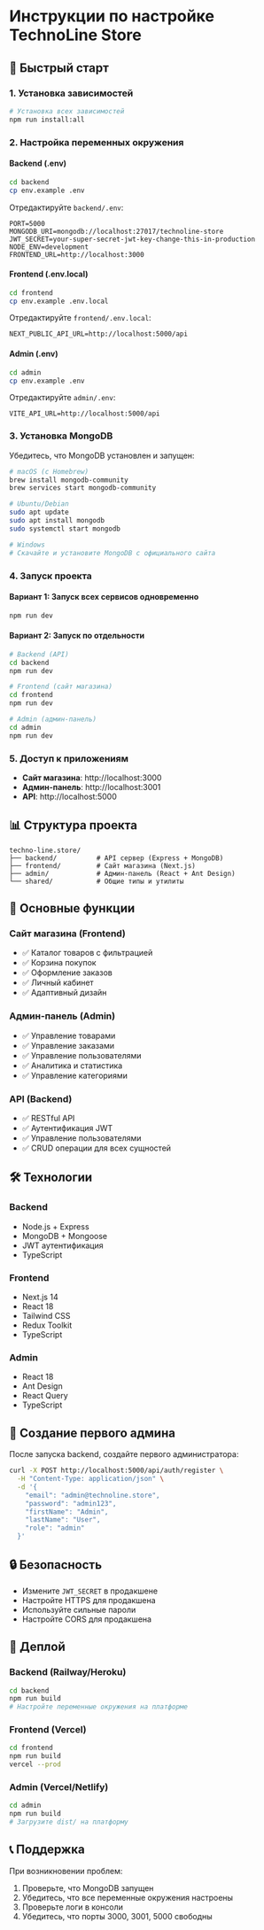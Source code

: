 # Инструкции по настройке TechnoLine Store

## 🚀 Быстрый старт

### 1. Установка зависимостей

```bash
# Установка всех зависимостей
npm run install:all
```

### 2. Настройка переменных окружения

#### Backend (.env)
```bash
cd backend
cp env.example .env
```

Отредактируйте `backend/.env`:
```env
PORT=5000
MONGODB_URI=mongodb://localhost:27017/technoline-store
JWT_SECRET=your-super-secret-jwt-key-change-this-in-production
NODE_ENV=development
FRONTEND_URL=http://localhost:3000
```

#### Frontend (.env.local)
```bash
cd frontend
cp env.example .env.local
```

Отредактируйте `frontend/.env.local`:
```env
NEXT_PUBLIC_API_URL=http://localhost:5000/api
```

#### Admin (.env)
```bash
cd admin
cp env.example .env
```

Отредактируйте `admin/.env`:
```env
VITE_API_URL=http://localhost:5000/api
```

### 3. Установка MongoDB

Убедитесь, что MongoDB установлен и запущен:

```bash
# macOS (с Homebrew)
brew install mongodb-community
brew services start mongodb-community

# Ubuntu/Debian
sudo apt update
sudo apt install mongodb
sudo systemctl start mongodb

# Windows
# Скачайте и установите MongoDB с официального сайта
```

### 4. Запуск проекта

#### Вариант 1: Запуск всех сервисов одновременно
```bash
npm run dev
```

#### Вариант 2: Запуск по отдельности

```bash
# Backend (API)
cd backend
npm run dev

# Frontend (сайт магазина)
cd frontend
npm run dev

# Admin (админ-панель)
cd admin
npm run dev
```

### 5. Доступ к приложениям

- **Сайт магазина**: http://localhost:3000
- **Админ-панель**: http://localhost:3001
- **API**: http://localhost:5000

## 📊 Структура проекта

```
techno-line.store/
├── backend/          # API сервер (Express + MongoDB)
├── frontend/         # Сайт магазина (Next.js)
├── admin/            # Админ-панель (React + Ant Design)
└── shared/           # Общие типы и утилиты
```

## 🔧 Основные функции

### Сайт магазина (Frontend)
- ✅ Каталог товаров с фильтрацией
- ✅ Корзина покупок
- ✅ Оформление заказов
- ✅ Личный кабинет
- ✅ Адаптивный дизайн

### Админ-панель (Admin)
- ✅ Управление товарами
- ✅ Управление заказами
- ✅ Управление пользователями
- ✅ Аналитика и статистика
- ✅ Управление категориями

### API (Backend)
- ✅ RESTful API
- ✅ Аутентификация JWT
- ✅ Управление пользователями
- ✅ CRUD операции для всех сущностей

## 🛠 Технологии

### Backend
- Node.js + Express
- MongoDB + Mongoose
- JWT аутентификация
- TypeScript

### Frontend
- Next.js 14
- React 18
- Tailwind CSS
- Redux Toolkit
- TypeScript

### Admin
- React 18
- Ant Design
- React Query
- TypeScript

## 📝 Создание первого админа

После запуска backend, создайте первого администратора:

```bash
curl -X POST http://localhost:5000/api/auth/register \
  -H "Content-Type: application/json" \
  -d '{
    "email": "admin@technoline.store",
    "password": "admin123",
    "firstName": "Admin",
    "lastName": "User",
    "role": "admin"
  }'
```

## 🔒 Безопасность

- Измените `JWT_SECRET` в продакшене
- Настройте HTTPS для продакшена
- Используйте сильные пароли
- Настройте CORS для продакшена

## 🚀 Деплой

### Backend (Railway/Heroku)
```bash
cd backend
npm run build
# Настройте переменные окружения на платформе
```

### Frontend (Vercel)
```bash
cd frontend
npm run build
vercel --prod
```

### Admin (Vercel/Netlify)
```bash
cd admin
npm run build
# Загрузите dist/ на платформу
```

## 📞 Поддержка

При возникновении проблем:
1. Проверьте, что MongoDB запущен
2. Убедитесь, что все переменные окружения настроены
3. Проверьте логи в консоли
4. Убедитесь, что порты 3000, 3001, 5000 свободны 